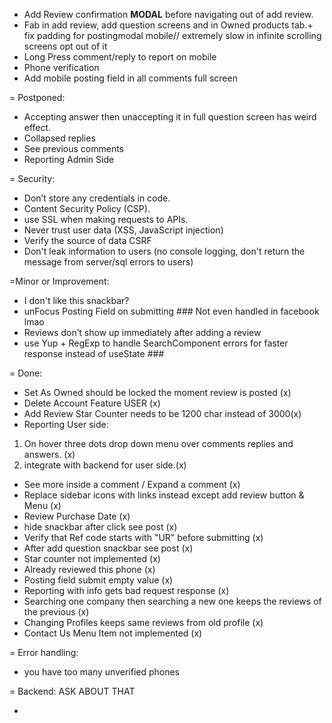 - Add Review confirmation <b>MODAL</b> before navigating out of add review.
- Fab in add review, add question screens and in Owned products tab.+ fix padding for postingmodal mobile// extremely slow in infinite scrolling screens opt out of it
- Long Press comment/reply to report on mobile
- Phone verification
- Add mobile posting field in all comments full screen

= Postponed:

- Accepting answer then unaccepting it in full question screen has weird effect.
- Collapsed replies
- See previous comments
- Reporting Admin Side

= Security:

- Don’t store any credentials in code.
- Content Security Policy (CSP).
- use SSL when making requests to APIs.
- Never trust user data (XSS, JavaScript injection)
- Verify the source of data CSRF
- Don't leak information to users (no console logging, don't return the message from server/sql errors to users)

=Minor or Improvement:

- I don't like this snackbar?
- unFocus Posting Field on submitting ### Not even handled in facebook lmao
- Reviews don’t show up immediately after adding a review
- use Yup + RegExp to handle SearchComponent errors for faster response instead of useState ###

= Done:

- Set As Owned should be locked the moment review is posted (x)
- Delete Account Feature USER (x)
- Add Review Star Counter needs to be 1200 char instead of 3000(x)
- Reporting User side:

1. On hover three dots drop down menu over comments replies and answers. (x)
2. integrate with backend for user side.(x)

- See more inside a comment / Expand a comment (x)
- Replace sidebar icons with links instead except add review button & Menu (x)
- Review Purchase Date (x)
- hide snackbar after click see post (x)
- Verify that Ref code starts with "UR" before submitting (x)
- After add question snackbar see post (x)
- Star counter not implemented (x)
- Already reviewed this phone (x)
- Posting field submit empty value (x)
- Reporting with info gets bad request response (x)
- Searching one company then searching a new one keeps the reviews of the previous (x)
- Changing Profiles keeps same reviews from old profile (x)
- Contact Us Menu Item not implemented (x)

= Error handling:

- you have too many unverified phones

= Backend: ASK ABOUT THAT

-
